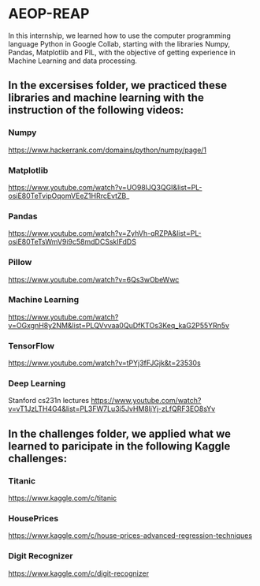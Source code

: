 # AEOP-REAP

In this internship, we learned how to use the computer programming language Python in Google Collab, starting with the libraries Numpy, Pandas, Matplotlib and PIL, with the objective of getting experience in Machine Learning and data processing.

## In the excersises folder, we practiced these libraries and machine learning with the instruction of the following videos:

### Numpy

https://www.hackerrank.com/domains/python/numpy/page/1

### Matplotlib

https://www.youtube.com/watch?v=UO98lJQ3QGI&list=PL-osiE80TeTvipOqomVEeZ1HRrcEvtZB_

### Pandas

https://www.youtube.com/watch?v=ZyhVh-qRZPA&list=PL-osiE80TeTsWmV9i9c58mdDCSskIFdDS

### Pillow

https://www.youtube.com/watch?v=6Qs3wObeWwc

### Machine Learning

https://www.youtube.com/watch?v=OGxgnH8y2NM&list=PLQVvvaa0QuDfKTOs3Keq_kaG2P55YRn5v

### TensorFlow

https://www.youtube.com/watch?v=tPYj3fFJGjk&t=23530s

### Deep Learning

Stanford cs231n lectures 
https://www.youtube.com/watch?v=vT1JzLTH4G4&list=PL3FW7Lu3i5JvHM8ljYj-zLfQRF3EO8sYv


## In the challenges folder, we applied what we learned to paricipate in the following Kaggle challenges:

### Titanic 

https://www.kaggle.com/c/titanic

### HousePrices

https://www.kaggle.com/c/house-prices-advanced-regression-techniques

### Digit Recognizer

https://www.kaggle.com/c/digit-recognizer
